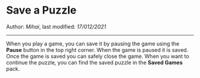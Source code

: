 # Save a Puzzle

Author: *Mihai*, last modified: _17/012/2021_

---

When you play a game, you can save it by pausing the game using the **Pause** button in the top right corner.
When the game is paused it is saved.
Once the game is saved you can safely close the game.
When you want to continue the puzzle, you can find the saved puzzle in the **Saved Games** pack.
